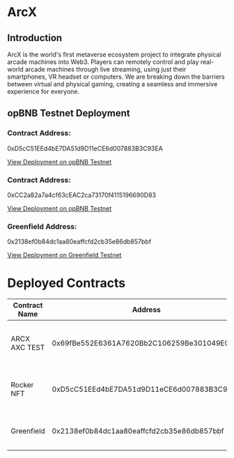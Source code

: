 # ArcX

## Introduction
ArcX is the world's first metaverse ecosystem project to integrate physical arcade machines into Web3. Players can remotely control and play real-world arcade machines through live streaming, using just their smartphones, VR headset or computers. We are breaking down the barriers between virtual and physical gaming, creating a seamless and immersive experience for everyone.




## opBNB Testnet Deployment

### Contract Address:

0xD5cC51EEd4bE7DA51d9D11eCE6d007883B3C93EA

[View Deployment on opBNB Testnet](https://opbnb-testnet.bscscan.com/address/0xD5cC51EEd4bE7DA51d9D11eCE6d007883B3C93EA)

### Contract Address:

0xCC2a82a7a4cf63cEAC2ca73170f4115196690D83

[View Deployment on opBNB Testnet](https://opbnb-testnet.bscscan.com/address/0xCC2a82a7a4cf63cEAC2ca73170f4115196690D83)

### Greenfield Address:

0x2138ef0b84dc1aa80eaffcfd2cb35e86db857bbf

[View Deployment on Greenfield Testnet](https://testnet.greenfieldscan.com/account/0x2138ef0b84dc1aa80eaffcfd2cb35e86db857bbf)

# Deployed Contracts

| Contract Name | Address                                    | Purpose                                   |
|---------------|--------------------------------------------|-------------------------------------------|
| ARCX AXC TEST | 0x69fBe552E6361A7620Bb2C106259Be301049E087 | ERC-20 contract for use as our test token.|
| Rocker NFT    | 0xD5cC51EEd4bE7DA51d9D11eCE6d007883B3C93EA | BEP-721 contract for minting NFTs.        |
| Greenfield    | 0x2138ef0b84dc1aa80eaffcfd2cb35e86db857bbf | This is Greenfield contract addresses     |
